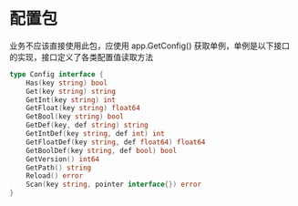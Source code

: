 # 配置包

业务不应该直接使用此包，应使用 app.GetConfig() 获取单例，单例是以下接口的实现，接口定义了各类配置值读取方法
```go 
type Config interface {
	Has(key string) bool
	Get(key string) string
	GetInt(key string) int
	GetFloat(key string) float64
	GetBool(key string) bool
	GetDef(key, def string) string
	GetIntDef(key string, def int) int
	GetFloatDef(key string, def float64) float64
	GetBoolDef(key string, def bool) bool
	GetVersion() int64
	GetPath() string
	Reload() error
	Scan(key string, pointer interface{}) error
}
```